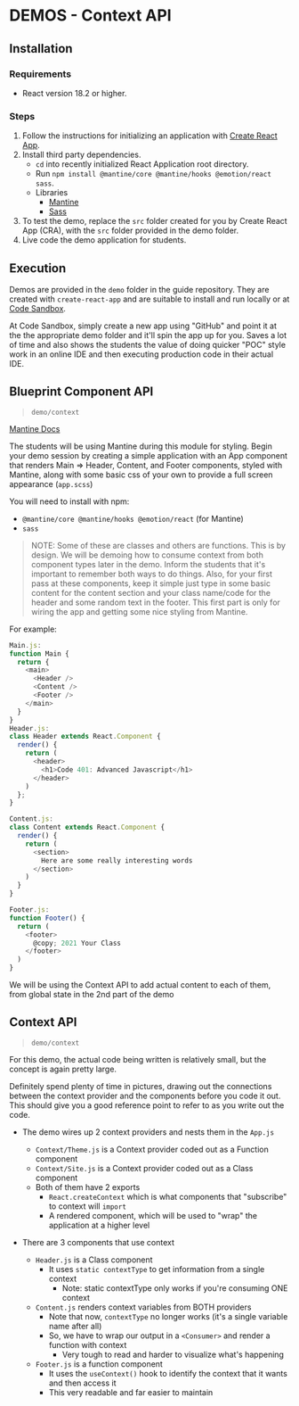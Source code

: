# DEMOS - Context API

## Installation

### Requirements

- React version 18.2 or higher.

### Steps

1. Follow the instructions for initializing an application with [Create React App](https://create-react-app.dev/docs/getting-started).
1. Install third party dependencies.
    - `cd` into recently initialized React Application root directory.
    - Run `npm install @mantine/core @mantine/hooks @emotion/react sass`.
    - Libraries
      - [Mantine](https://mantine.dev/pages/getting-started/)
      - [Sass](https://www.npmjs.com/package/sass)
1. To test the demo, replace the `src` folder created for you by Create React App (CRA), with the `src` folder provided in the demo folder.
1. Live code the demo application for students.

## Execution

Demos are provided in the `demo` folder in the guide repository. They are created with `create-react-app` and are suitable to install and run locally or at [Code Sandbox](http://codesandbox.io).

At Code Sandbox, simply create a new app using "GitHub" and point it at the the appropriate demo folder and it'll spin the app up for you. Saves a lot of time and also shows the students the value of doing quicker "POC" style work in an online IDE and then executing production code in their actual IDE.

## Blueprint Component API

> `demo/context`

[Mantine Docs](https://mantine.dev/pages/getting-started/)

The students will be using Mantine during this module for styling. Begin your demo session by creating a simple application with an App component that renders Main => Header, Content, and Footer components, styled with Mantine, along with some basic css of your own to provide a full screen appearance (`app.scss`)

You will need to install with npm:

- `@mantine/core @mantine/hooks @emotion/react` (for Mantine)
- `sass`

> NOTE: Some of these are classes and others are functions. This is by design. We will be demoing how to consume context from both component types later in the demo. Inform the students that it's important to remember both ways to do things. Also, for your first pass at these components, keep it simple just type in some basic content for the content section and your class name/code for the header and some random text in the footer. This first part is only for wiring the app and getting some nice styling from Mantine.

For example:

```javascript
Main.js:
function Main {
  return {
    <main>
      <Header />
      <Content />
      <Footer />
    </main>
  }
}
Header.js:
class Header extends React.Component {
  render() {
    return (
      <header>
        <h1>Code 401: Advanced Javascript</h1>
      </header>
    )
  };
}

Content.js:
class Content extends React.Component {
  render() {
    return (
      <section>
        Here are some really interesting words
      </section>
    )
  }
}

Footer.js:
function Footer() {
  return (
    <footer>
      @copy; 2021 Your Class
    </footer>
  )
}
```

We will be using the Context API to add actual content to each of them, from global state in the 2nd part of the demo

## Context API

> `demo/context`

For this demo, the actual code being written is relatively small, but the concept is again pretty large.

Definitely spend plenty of time in pictures, drawing out the connections between the context provider and the components before you code it out. This should give you a good reference point to refer to as you write out the code.

- The demo wires up 2 context providers and nests them in the `App.js`
  - `Context/Theme.js` is a Context provider coded out as a Function component
  - `Context/Site.js` is a Context provider coded out as a Class component
  - Both of them have 2 exports
    - `React.createContext` which is what components that "subscribe" to context will `import`
    - A rendered component, which will be used to "wrap" the application at a higher level

- There are 3 components that use context
  - `Header.js` is a Class component
    - It uses `static contextType` to get information from a single context
      - Note: static contextType only works if you're consuming ONE context
  - `Content.js` renders context variables from BOTH providers
    - Note that now, `contextType` no longer works (it's a single variable name after all)
    - So, we have to wrap our output in a `<Consumer>` and render a function with context
      - Very tough to read and harder to visualize what's happening
  - `Footer.js` is a function component
    - It uses the `useContext()` hook to identify the context that it wants and then access it
    - This very readable and far easier to maintain
